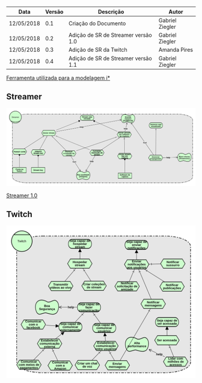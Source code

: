 |Data|Versão|Descrição|Autor|
|----|------|---------|-----|
|12/05/2018|0.1|Criação do Documento|Gabriel Ziegler|
|12/05/2018|0.2|Adição de SR de Streamer versão 1.0|Gabriel Ziegler|
|12/05/2018|0.3|Adição de SR da Twitch|Amanda Pires|
|12/05/2018|0.4|Adição de SR de Streamer versão 1.1|Gabriel Ziegler|

[Ferramenta utilizada para a modelagem i*](http://www.cin.ufpe.br/~jhcp/pistar/)

## Streamer

[![Streamer 1.1](./images/iStar/strategic-rationale/streamer-1.1.png)](./images/iStar/strategic-rationale/streamer-1.1.png)

[Streamer 1.0](./images/iStar/strategic-rationale/streamer-1.0.png)

## Twitch

![Twitch](./images/iStar/strategic-rationale/twitch.png)
